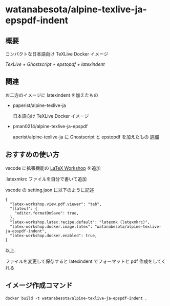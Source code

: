 # watanabesota/alpine-texlive-ja-epspdf-indent
## 概要
コンパクトな日本語向け TeXLive Docker イメージ

*TexLive + Ghostscript + epstopdf + latexindent*
## 関連
お二方のイメージに latexindent を加えたもの
- paperist/alpine-texlive-ja

    日本語向け TeXLive Docker イメージ
- pman0214/alpine-texlive-ja-epspdf

    aperist/alpine-texlive-ja に Ghostscript と epstopdf を加えたもの [詳細](https://qiita.com/pman0214/items/23629509c1d0e4388393)

## おすすめの使い方
vscode に拡張機能の [LaTeX Workshop](https://marketplace.visualstudio.com/items?itemName=James-Yu.latex-workshop) を追加

.latexmkrc ファイルを自分で書いて追加

vscode の setting.json に以下のように記述
```
{
  "latex-workshop.view.pdf.viewer": "tab",
  "[latex]": {
    "editor.formatOnSave": true,
  },
  "latex-workshop.latex.recipe.default": "latexmk (latexmkrc)",
  "latex-workshop.docker.image.latex": "watanabesota/alpine-texlive-ja-epspdf-indent",
  "latex-workshop.docker.enabled": true,
}
```
以上.

ファイルを変更して保存すると latexindent でフォーマットと pdf 作成をしてくれる

## イメージ作成コマンド
`docker build -t watanabesota/alpine-texlive-ja-epspdf-indent `.
